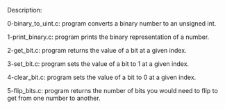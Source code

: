 Description:

0-binary_to_uint.c: program converts a binary number to an unsigned int.

1-print_binary.c: program prints the binary representation of a number.

2-get_bit.c: program returns the value of a bit at a given index.

3-set_bit.c: program sets the value of a bit to 1 at a given index.

4-clear_bit.c: program sets the value of a bit to 0 at a given index.

5-flip_bits.c: program returns the number of bits you would need to flip to get from one number to another.

